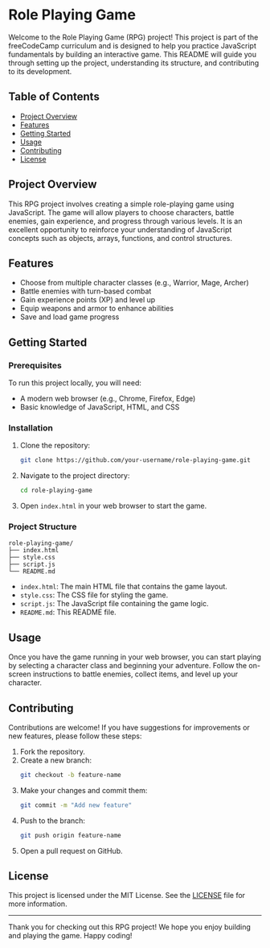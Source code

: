 # Role Playing Game

Welcome to the Role Playing Game (RPG) project! This project is part of the freeCodeCamp curriculum and is designed to help you practice JavaScript fundamentals by building an interactive game. This README will guide you through setting up the project, understanding its structure, and contributing to its development.

## Table of Contents
- [Project Overview](#project-overview)
- [Features](#features)
- [Getting Started](#getting-started)
- [Usage](#usage)
- [Contributing](#contributing)
- [License](#license)

## Project Overview

This RPG project involves creating a simple role-playing game using JavaScript. The game will allow players to choose characters, battle enemies, gain experience, and progress through various levels. It is an excellent opportunity to reinforce your understanding of JavaScript concepts such as objects, arrays, functions, and control structures.

## Features

- Choose from multiple character classes (e.g., Warrior, Mage, Archer)
- Battle enemies with turn-based combat
- Gain experience points (XP) and level up
- Equip weapons and armor to enhance abilities
- Save and load game progress

## Getting Started

### Prerequisites

To run this project locally, you will need:

- A modern web browser (e.g., Chrome, Firefox, Edge)
- Basic knowledge of JavaScript, HTML, and CSS

### Installation

1. Clone the repository:
   ```bash
   git clone https://github.com/your-username/role-playing-game.git
   ```
2. Navigate to the project directory:
   ```bash
   cd role-playing-game
   ```
3. Open `index.html` in your web browser to start the game.

### Project Structure

```
role-playing-game/
├── index.html
├── style.css
├── script.js
└── README.md
```

- `index.html`: The main HTML file that contains the game layout.
- `style.css`: The CSS file for styling the game.
- `script.js`: The JavaScript file containing the game logic.
- `README.md`: This README file.

## Usage

Once you have the game running in your web browser, you can start playing by selecting a character class and beginning your adventure. Follow the on-screen instructions to battle enemies, collect items, and level up your character.

## Contributing

Contributions are welcome! If you have suggestions for improvements or new features, please follow these steps:

1. Fork the repository.
2. Create a new branch:
   ```bash
   git checkout -b feature-name
   ```
3. Make your changes and commit them:
   ```bash
   git commit -m "Add new feature"
   ```
4. Push to the branch:
   ```bash
   git push origin feature-name
   ```
5. Open a pull request on GitHub.

## License

This project is licensed under the MIT License. See the [LICENSE](LICENSE) file for more information.

---

Thank you for checking out this RPG project! We hope you enjoy building and playing the game. Happy coding!
